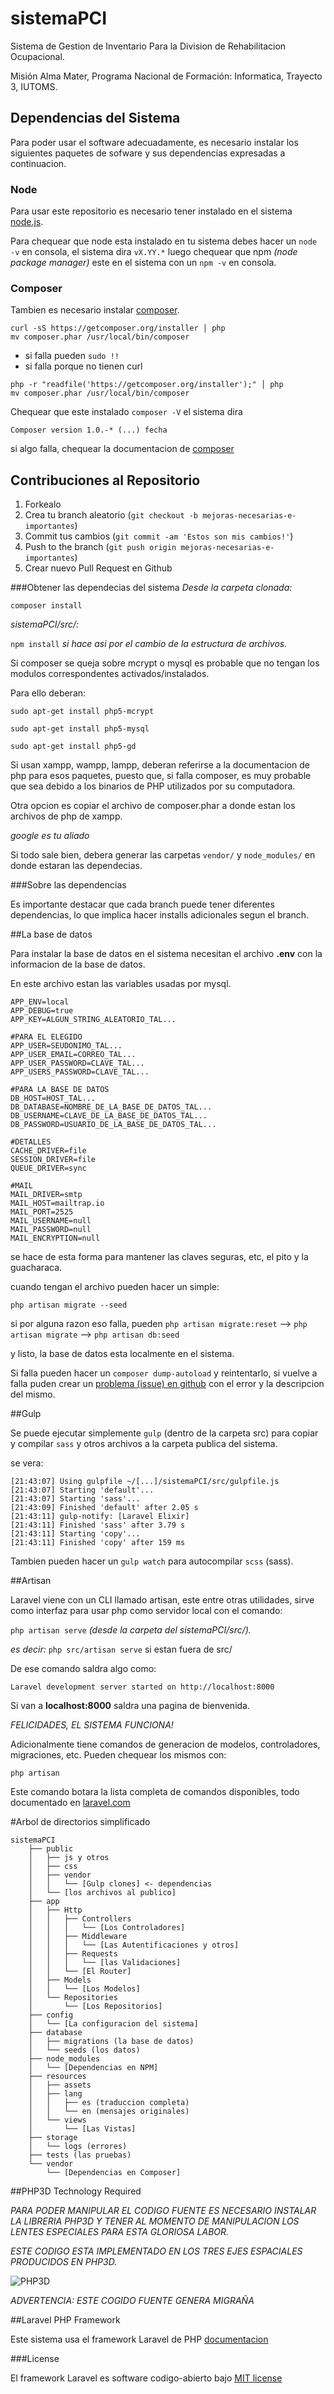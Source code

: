 # sistemaPCI

Sistema de Gestion de Inventario Para la Division de Rehabilitacion Ocupacional.

Misión Alma Mater, Programa Nacional de Formación: Informatica, Trayecto 3, IUTOMS.

## Dependencias del Sistema

Para poder usar el software adecuadamente, es necesario instalar los siguientes paquetes de sofware y sus dependencias expresadas a continuacion.

### Node

Para usar este repositorio es necesario tener instalado en el sistema [node.js](http://nodejs.org/).


Para chequear que node esta instalado en tu sistema debes hacer un `node -v` en consola, el sistema dira `vX.YY.*` luego chequear que npm _(node package manager)_ este en el sistema con un `npm -v` en consola.

### Composer
Tambien es necesario instalar [composer](https://getcomposer.org/).

```
curl -sS https://getcomposer.org/installer │ php
mv composer.phar /usr/local/bin/composer
```

- si falla pueden `sudo !!`
- si falla porque no tienen curl
```
php -r "readfile('https://getcomposer.org/installer');" │ php
mv composer.phar /usr/local/bin/composer
```

Chequear que este instalado `composer -V` el sistema dira

`Composer version 1.0.-* (...) fecha`

si algo falla, chequear la documentacion de
[composer](https://getcomposer.org/)

## Contribuciones al Repositorio

1. Forkealo
2. Crea tu branch aleatorio (`git checkout -b mejoras-necesarias-e-importantes`)
3. Commit tus cambios (`git commit -am 'Estos son mis cambios!'`)
4. Push to the branch (`git push origin mejoras-necesarias-e-importantes`)
5. Crear nuevo Pull Request en Github

###Obtener las dependecias del sistema
_Desde la carpeta clonada:_

`composer install`

_sistemaPCI/src/:_

`npm install`
*si hace asi por el cambio de la estructura de archivos.*

Si composer se queja sobre mcrypt o mysql es probable que no tengan los modulos correspondentes activados/instalados.

Para ello deberan:

`sudo apt-get install php5-mcrypt`

`sudo apt-get install php5-mysql`

`sudo apt-get install php5-gd`

Si usan xampp, wampp, lampp, deberan referirse a la documentacion de php para esos paquetes, puesto que, si falla composer, es muy probable que sea debido a los binarios de PHP utilizados por su computadora.

Otra opcion es copiar el archivo de composer.phar a donde estan los archivos de php de xampp.

*google es tu aliado*

Si todo sale bien, debera generar las carpetas `vendor/` y `node_modules/` en donde estaran las dependecias.

###Sobre las dependencias

Es importante destacar que cada branch puede tener diferentes dependencias, lo que implica hacer installs adicionales segun el branch.

##La base de datos

Para instalar la base de datos en el sistema necesitan el archivo **.env** con la informacion de la base de datos.

En este archivo estan las variables usadas por mysql.

```
APP_ENV=local
APP_DEBUG=true
APP_KEY=ALGUN_STRING_ALEATORIO_TAL...

#PARA EL ELEGIDO
APP_USER=SEUDONIMO_TAL...
APP_USER_EMAIL=CORREO_TAL...
APP_USER_PASSWORD=CLAVE_TAL...
APP_USERS_PASSWORD=CLAVE_TAL...

#PARA LA BASE DE DATOS
DB_HOST=HOST_TAL...
DB_DATABASE=NOMBRE_DE_LA_BASE_DE_DATOS_TAL...
DB_USERNAME=CLAVE_DE_LA_BASE_DE_DATOS_TAL...
DB_PASSWORD=USUARIO_DE_LA_BASE_DE_DATOS_TAL...

#DETALLES
CACHE_DRIVER=file
SESSION_DRIVER=file
QUEUE_DRIVER=sync

#MAIL
MAIL_DRIVER=smtp
MAIL_HOST=mailtrap.io
MAIL_PORT=2525
MAIL_USERNAME=null
MAIL_PASSWORD=null
MAIL_ENCRYPTION=null
```

se hace de esta forma para mantener las claves seguras, etc, el pito y la guacharaca.

cuando tengan el archivo pueden hacer un simple:

`php artisan migrate --seed`

si por alguna razon eso falla, pueden `php artisan migrate:reset` --> `php artisan migrate` --> `php artisan db:seed`

y listo, la base de datos esta localmente en el sistema.

Si falla pueden hacer un `composer dump-autoload` y reintentarlo, si vuelve a falla puden crear un [problema (issue) en github](https://github.com/slayerfat/sistemaPCI/issues) con el error y la descripcion del mismo.

##Gulp

Se puede ejecutar simplemente `gulp` (dentro de la carpeta src) para copiar y compilar `sass` y otros archivos a la carpeta publica del sistema.

se vera:

```
[21:43:07] Using gulpfile ~/[...]/sistemaPCI/src/gulpfile.js
[21:43:07] Starting 'default'...
[21:43:07] Starting 'sass'...
[21:43:09] Finished 'default' after 2.05 s
[21:43:11] gulp-notify: [Laravel Elixir]
[21:43:11] Finished 'sass' after 3.79 s
[21:43:11] Starting 'copy'...
[21:43:11] Finished 'copy' after 159 ms
```

Tambien pueden hacer un `gulp watch` para autocompilar `scss` (sass).

##Artisan

Laravel viene con un CLI llamado artisan, este entre otras utilidades, sirve como interfaz para usar php como servidor local con el comando:

`php artisan serve` *(desde la carpeta del sistemaPCI/src/).*

_es decir:_ `php src/artisan serve` si estan fuera de src/

De ese comando saldra algo como:

`Laravel development server started on http://localhost:8000`

Si van a **localhost:8000** saldra una pagina de bienvenida.

*FELICIDADES, EL SISTEMA FUNCIONA!*

Adicionalmente tiene comandos de generacion de modelos, controladores, migraciones, etc. Pueden chequear los mismos con:

`php artisan`

Este comando botara la lista completa de comandos disponibles, todo documentado en [laravel.com](http://laravel.com/docs/5.0)

#Arbol de directorios simplificado

```
sistemaPCI
    ├── public
    │   ├── js y otros
    │   ├── css
    │   ├── vendor
    │   │   └── [Gulp clones] <- dependencias
    │   └── [los archivos al publico]
    ├── app
    │   ├── Http
    │   │   ├── Controllers
    │   │   │   └── [Los Controladores]
    │   │   ├── Middleware
    │   │   │   └── [Las Autentificaciones y otros]
    │   │   ├── Requests
    │   │   │   └── [las Validaciones]
    │   │   └── [El Router]
    │   ├── Models
    │   │   └── [Los Modelos]
    │   └── Repositories
    │       └── [Los Repositorios]
    ├── config
    │   └── [La configuracion del sistema]
    ├── database
    │   ├── migrations (la base de datos)
    │   └── seeds (los datos)
    ├── node_modules
    │   └── [Dependencias en NPM]
    ├── resources
    │   ├── assets
    │   ├── lang
    │   │   ├── es (traduccion completa)
    │   │   └── en (mensajes originales)
    │   └── views
    │       └── [Las Vistas]
    ├── storage
    │   └── logs (errores)
    ├── tests (las pruebas)
    └── vendor
        └── [Dependencias en Composer]
```


##PHP3D Technology Required

_PARA PODER MANIPULAR EL CODIGO FUENTE ES NECESARIO INSTALAR LA LIBRERIA PHP3D Y TENER AL MOMENTO DE MANIPULACION LOS LENTES ESPECIALES PARA ESTA GLORIOSA LABOR._

_ESTE CODIGO ESTA IMPLEMENTADO EN LOS TRES EJES ESPACIALES PRODUCIDOS EN PHP3D._

![PHP3D](https://codelab.files.wordpress.com/2010/01/nuc_shutter_glasses2.jpg)

_ADVERTENCIA: ESTE COGIDO FUENTE GENERA MIGRAÑA_

##Laravel PHP Framework

Este sistema usa el framework Laravel de PHP [documentacion](http://laravel.com/docs/5.1)

###License

El framework Laravel es software codigo-abierto bajo [MIT license](http://opensource.org/licenses/MIT)
